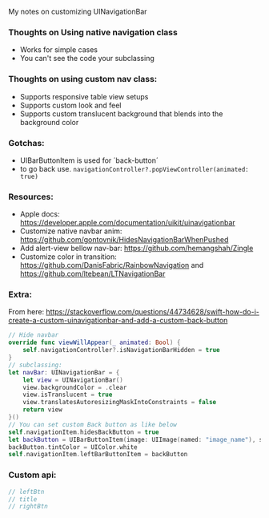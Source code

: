 My notes on customizing UINavigationBar<!--more-->

### Thoughts on Using native navigation class
- Works for simple cases
- You can't see the code your subclassing

### Thoughts on using custom nav class:
- Supports responsive table view setups
- Supports custom look and feel
- Supports custom translucent background that blends into the background color

### Gotchas:
- UIBarButtonItem is used for ´back-button´
- to go back use. `navigationController?.popViewController(animated: true)`

### Resources:
- Apple docs: https://developer.apple.com/documentation/uikit/uinavigationbar
- Customize native navbar anim: https://github.com/gontovnik/HidesNavigationBarWhenPushed
- Add alert-view bellow nav-bar: https://github.com/hemangshah/Zingle
- Customize color in transition: https://github.com/DanisFabric/RainbowNavigation and https://github.com/ltebean/LTNavigationBar

### Extra:
From here: https://stackoverflow.com/questions/44734628/swift-how-do-i-create-a-custom-uinavigationbar-and-add-a-custom-back-button

```swift
// Hide navbar
override func viewWillAppear(_ animated: Bool) {
    self.navigationController?.isNavigationBarHidden = true
}
// subclassing:
let navBar: UINavigationBar = {
    let view = UINavigationBar()
    view.backgroundColor = .clear
    view.isTranslucent = true
    view.translatesAutoresizingMaskIntoConstraints = false
    return view
}()
// You can set custom Back button as like below
self.navigationItem.hidesBackButton = true
let backButton = UIBarButtonItem(image: UIImage(named: "image_name"), style: .plain, target: self, action: #selector(Class.methodName))
backButton.tintColor = UIColor.white
self.navigationItem.leftBarButtonItem = backButton
```

### Custom api:

```swift
// leftBtn
// title
// rightBtn
```
